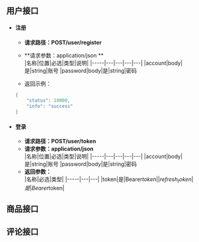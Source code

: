 ## 用户接口
- #### **注册**

	- **请求路径：POST/user/register**

	- **请求参数：application/json **    
	|名称|位置|必选|类型|说明|
	|-----|---|---|---|---|
	|account|body|是|string|账号
	|password|body|是|string|密码
	- 返回示例：
	```Go
	{
		"status": 10000,
		"info": "success"
	}
	```
- #### **登录**
	- **请求路径：POST/user/token**
	- **请求参数：application/json**  
	|名称|位置|必选|类型|说明|
	|-----|---|---|---|---|
	|account|body|是|string|账号
	|password|body|是|string|密码
	- **返回参数：**   
	|名称|必选|类型|
	|-----|---|---|
	|token|是|Bearer$token|
	|refresh_token|是|Bearer$token|
## 商品接口

## 评论接口
